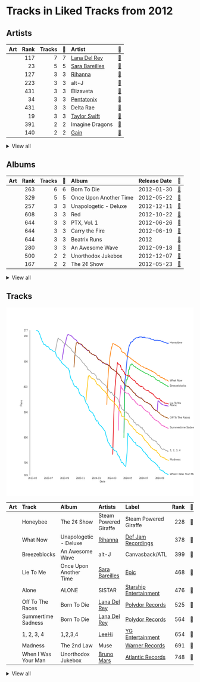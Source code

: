 # Tracks in Liked Tracks from 2012

## Artists

| Art | Rank | Tracks | 💚 | Artist | 🔗 |
|:---|---:|---:|---:|:---|:---|
| <img src="https://i.scdn.co/image/ab6761610000e5ebb99cacf8acd5378206767261" alt="" width="50" /> | 117 | 7 | 7 | [Lana Del Rey](../../../artists/lana_del_rey/overview.md) | [🔗](https://open.spotify.com/artist/00FQb4jTyendYWaN8pK0wa) |
| <img src="https://i.scdn.co/image/ab6761610000e5eb0bae7cfd3b32b10154e0b8b3" alt="" width="50" /> | 23 | 5 | 5 | [Sara Bareilles](../../../artists/sara_bareilles/overview.md) | [🔗](https://open.spotify.com/artist/2Sqr0DXoaYABbjBo9HaMkM) |
| <img src="https://i.scdn.co/image/ab6761610000e5eb99e4fca7c0b7cb166d915789" alt="" width="50" /> | 127 | 3 | 3 | [Rihanna](../../../artists/rihanna/overview.md) | [🔗](https://open.spotify.com/artist/5pKCCKE2ajJHZ9KAiaK11H) |
| <img src="https://i.scdn.co/image/ab6761610000e5eb3fb5214e667e278a20878a6b" alt="" width="50" /> | 223 | 3 | 3 | alt-J | [🔗](https://open.spotify.com/artist/3XHO7cRUPCLOr6jwp8vsx5) |
| <img src="https://i.scdn.co/image/ab6761610000e5eb574210716a391f9fa2764fc2" alt="" width="50" /> | 431 | 3 | 3 | Elizaveta | [🔗](https://open.spotify.com/artist/2a9bCkqCkLvXM0s3uPvR7M) |
| <img src="https://i.scdn.co/image/ab6761610000e5ebd910f1c80f8283f62540792b" alt="" width="50" /> | 34 | 3 | 3 | [Pentatonix](../../../artists/pentatonix/overview.md) | [🔗](https://open.spotify.com/artist/26AHtbjWKiwYzsoGoUZq53) |
| <img src="https://i.scdn.co/image/ab6761610000e5eb16325c9bc0f975fe49370ff9" alt="" width="50" /> | 431 | 3 | 3 | Delta Rae | [🔗](https://open.spotify.com/artist/0iidQFemlPhkoHqFroz2my) |
| <img src="https://i.scdn.co/image/ab6761610000e5ebe672b5f553298dcdccb0e676" alt="" width="50" /> | 19 | 3 | 3 | [Taylor Swift](../../../artists/taylor_swift/overview.md) | [🔗](https://open.spotify.com/artist/06HL4z0CvFAxyc27GXpf02) |
| <img src="https://i.scdn.co/image/ab6761610000e5ebab47d8dae2b24f5afe7f9d38" alt="" width="50" /> | 391 | 2 | 2 | Imagine Dragons | [🔗](https://open.spotify.com/artist/53XhwfbYqKCa1cC15pYq2q) |
| <img src="https://i.scdn.co/image/ab67616d0000b273e328c250ba600a7e0a48f867" alt="" width="50" /> | 140 | 2 | 2 | [Gain](../../../artists/gain/overview.md) | [🔗](https://open.spotify.com/artist/4R60A85t9mTZzCqJlVswuo) |


<details>
<summary>View all</summary>

| Art | Rank | Tracks | 💚 | Artist | 🔗 |
|:---|---:|---:|---:|:---|:---|
| <img src="https://i.scdn.co/image/ab6761610000e5eb36c6fa1b8ff851988de641f8" alt="" width="50" /> | 362 | 2 | 2 | [Lindsey Stirling](../../../artists/lindsey_stirling/overview.md) | [🔗](https://open.spotify.com/artist/378dH6EszOLFShpRzAQkVM) |
| <img src="https://i.scdn.co/image/ab6761610000e5eb1b9743970d802c36233125b3" alt="" width="50" /> | 133 | 2 | 2 | Steam Powered Giraffe | [🔗](https://open.spotify.com/artist/1yqs45BSh7457Flyhmdv7f) |
| <img src="https://i.scdn.co/image/ab6761610000e5eb0accbbe13e1aa147dd27671c" alt="" width="50" /> | 329 | 2 | 2 | Muse | [🔗](https://open.spotify.com/artist/12Chz98pHFMPJEknJQMWvI) |
| <img src="https://i.scdn.co/image/ab6761610000e5ebc36dd9eb55fb0db4911f25dd" alt="" width="50" /> | 92 | 2 | 2 | [Bruno Mars](../../../artists/bruno_mars/overview.md) | [🔗](https://open.spotify.com/artist/0du5cEVh5yTK9QJze8zA0C) |
| <img src="https://i.scdn.co/image/ab6761610000e5eb05cead99b1a81b82a9a42838" alt="" width="50" /> | 11 | 1 | 1 | [LeeHi](../../../artists/leehi/overview.md) | [🔗](https://open.spotify.com/artist/7cVZApDoQZpS447nHTsNqu) |
| <img src="https://i.scdn.co/image/ab6761610000e5eb9426413cf033b2e0eedfeff6" alt="" width="50" /> | 251 | 1 | 1 | Girls' Generation-TTS | [🔗](https://open.spotify.com/artist/7AKHnZVqwXYuUwWJ8UGL5q) |
| <img src="https://i.scdn.co/image/ab6761610000e5eb2be82149be3774fa0729a543" alt="" width="50" /> | 161 | 1 | 1 | [TVXQ!](../../../artists/tvxq!/overview.md) | [🔗](https://open.spotify.com/artist/6nVMMEywS5Y4tsHPKx1nIo) |
| <img src="https://i.scdn.co/image/3e1557475bce8d5224586c8f2331f12f3f57c4a4" alt="" width="50" /> | 431 | 1 | 1 | Dick Dale | [🔗](https://open.spotify.com/artist/6Ycrt8OjGSSFihsb0446eg) |
| <img src="https://i.scdn.co/image/ab6761610000e5eb6d81a16f9d1b2abf04e765a6" alt="" width="50" /> | 431 | 1 | 1 | Carrie Underwood | [🔗](https://open.spotify.com/artist/4xFUf1FHVy696Q1JQZMTRj) |
| <img src="https://i.scdn.co/image/ab6761610000e5ebce5451b5cc60faf1992e969a" alt="" width="50" /> | 431 | 1 | 1 | Of Monsters and Men | [🔗](https://open.spotify.com/artist/4dwdTW1Lfiq0cM8nBAqIIz) |
| <img src="https://i.scdn.co/image/ab6761610000e5eb68f6e5892075d7f22615bd17" alt="" width="50" /> | 123 | 1 | 1 | [Adele](../../../artists/adele/overview.md) | [🔗](https://open.spotify.com/artist/4dpARuHxo51G3z768sgnrY) |
| <img src="https://i.scdn.co/image/ab6761610000e5ebe0cc2045ff4e90d12df91cc3" alt="" width="50" /> | 169 | 1 | 1 | [f(x)](../../../artists/f(x)/overview.md) | [🔗](https://open.spotify.com/artist/3wRA5UYoo08BBKJnzyKkpF) |
| <img src="https://i.scdn.co/image/ab6761610000e5eb1722d31b67b9f5a48e94e465" alt="" width="50" /> | 84 | 1 | 1 | AILEE | [🔗](https://open.spotify.com/artist/3uGFTJ7JMllvhgGpumieHF) |
| <img src="https://i.scdn.co/image/ab6761610000e5eb9dadab92d8236e846b16fe3a" alt="" width="50" /> | 431 | 1 | 1 | Mumford & Sons | [🔗](https://open.spotify.com/artist/3gd8FJtBJtkRxdfbTu19U2) |
| <img src="https://i.scdn.co/image/ab6761610000e5eb08cd53940cbf5813ee5fe565" alt="" width="50" /> | 194 | 1 | 1 | Little Mix | [🔗](https://open.spotify.com/artist/3e7awlrlDSwF3iM0WBjGMp) |
| <img src="https://i.scdn.co/image/ab67616d0000b2733be3a6a60408608f0d33e3bc" alt="" width="50" /> | 270 | 1 | 1 | SISTAR | [🔗](https://open.spotify.com/artist/2wTLheTmMcFCA4hdY8hZJP) |
| <img src="https://i.scdn.co/image/ab6761610000e5eb26e35e5ceab6998278006481" alt="" width="50" /> | 431 | 1 | 1 | Brandi Carlile | [🔗](https://open.spotify.com/artist/2sG4zTOLvjKG1PSoOyf5Ej) |
| <img src="https://i.scdn.co/image/ab6761610000e5ebee3123e593174208f9754fab" alt="" width="50" /> | 431 | 1 | 1 | Frank Ocean | [🔗](https://open.spotify.com/artist/2h93pZq0e7k5yf4dywlkpM) |
| <img src="https://i.scdn.co/image/ab6761610000e5eb24b5185226d5b7c6aa91db5a" alt="" width="50" /> | 239 | 1 | 1 | PSY | [🔗](https://open.spotify.com/artist/2dd5mrQZvg6SmahdgVKDzh) |
| <img src="https://i.scdn.co/image/ab6761610000e5eb271110d977700b69d9548993" alt="" width="50" /> | 293 | 1 | 1 | EXID | [🔗](https://open.spotify.com/artist/1xs6WFotNQSXweo0GXrS0O) |
| <img src="https://i.scdn.co/image/ab6761610000e5ebf3517333f4713a51b9ee5457" alt="" width="50" /> | 179 | 1 | 1 | Metric | [🔗](https://open.spotify.com/artist/1rCIEwPp5OnXW0ornlSsRl) |
| <img src="https://i.scdn.co/image/5d5dec419f704181b9a23dd9c55562632817c442" alt="" width="50" /> | 431 | 1 | 1 | Nate Ruess | [🔗](https://open.spotify.com/artist/1qUjOF5fzrpoNycD36b2jZ) |
| <img src="https://i.scdn.co/image/ab6761610000e5ebcd3114c3d3dc89d5ec1c9145" alt="" width="50" /> | 64 | 1 | 1 | 2NE1 | [🔗](https://open.spotify.com/artist/1l0mKo96Jh9HVYONcRl3Yp) |
| <img src="https://i.scdn.co/image/ab6761610000e5eb81d954dd35145481964ddd6c" alt="" width="50" /> | 385 | 1 | 1 | Mikky Ekko | [🔗](https://open.spotify.com/artist/1buzCmyYZE4kcdLRudsb8V) |
| <img src="https://i.scdn.co/image/ab6761610000e5eb7bbad89a61061304ec842588" alt="" width="50" /> | 393 | 1 | 1 | P!nk | [🔗](https://open.spotify.com/artist/1KCSPY1glIKqW2TotWuXOR) |
| <img src="https://i.scdn.co/image/ab6761610000e5eb3eb6f55c271d954cc871954f" alt="" width="50" /> | 431 | 1 | 1 | Passenger | [🔗](https://open.spotify.com/artist/0gadJ2b9A4SKsB1RFkBb66) |
| <img src="https://i.scdn.co/image/ab6761610000e5eb2781a8f12aac83aaff949017" alt="" width="50" /> | 360 | 1 | 1 | Neon Trees | [🔗](https://open.spotify.com/artist/0RpddSzUHfncUWNJXKOsjy) |

</details>


## Albums

| Art | Rank | Tracks | 💚 | Album | Release Date | 🔗 |
|:---|---:|---:|---:|:---|:---|:---|
| <img src="https://i.scdn.co/image/ab67616d0000b273a1c37f3fd969287c03482c3b" alt="" width="50" /> | 263 | 6 | 6 | Born To Die | 2012-01-30 | [🔗](https://open.spotify.com/album/4X8hAqIWpQyQks2yRhyqs4) |
| <img src="https://i.scdn.co/image/ab67616d0000b2731cb638deee3de9a9060ca6aa" alt="" width="50" /> | 329 | 5 | 5 | Once Upon Another Time | 2012-05-22 | [🔗](https://open.spotify.com/album/1PrqYZJRzGNf8AsSOraxnZ) |
| <img src="https://i.scdn.co/image/ab67616d0000b2730e6cedee56e37a9a65f2164d" alt="" width="50" /> | 257 | 3 | 3 | Unapologetic - Deluxe | 2012-12-11 | [🔗](https://open.spotify.com/album/4eddbruVtOqw8khwxSH6H2) |
| <img src="https://i.scdn.co/image/ab67616d0000b27396384c98ac4f3e7c2440f5b5" alt="" width="50" /> | 608 | 3 | 3 | Red | 2012-10-22 | [🔗](https://open.spotify.com/album/1EoDsNmgTLtmwe1BDAVxV5) |
| <img src="https://i.scdn.co/image/ab67616d0000b273ad76265e2c01cc533a87df0e" alt="" width="50" /> | 644 | 3 | 3 | PTX, Vol. 1 | 2012-06-26 | [🔗](https://open.spotify.com/album/5wGlP6EqF7akh6N3UGfKVZ) |
| <img src="https://i.scdn.co/image/ab67616d0000b27349aaf14f0936159764cd728a" alt="" width="50" /> | 644 | 3 | 3 | Carry the Fire | 2012-06-19 | [🔗](https://open.spotify.com/album/42NjSADnDs97o75bICIqs0) |
| <img src="https://i.scdn.co/image/ab67616d0000b273156f329b3c2b3ce752d9e614" alt="" width="50" /> | 644 | 3 | 3 | Beatrix Runs | 2012 | [🔗](https://open.spotify.com/album/7HsPaYQbCYnxosF5WiSlEA) |
| <img src="https://i.scdn.co/image/ab67616d0000b273609c89ad17eb28c2013c56c6" alt="" width="50" /> | 280 | 3 | 3 | An Awesome Wave | 2012-09-18 | [🔗](https://open.spotify.com/album/6k3vC8nep1BfqAIJ81L6OL) |
| <img src="https://i.scdn.co/image/ab67616d0000b273926f43e7cce571e62720fd46" alt="" width="50" /> | 500 | 2 | 2 | Unorthodox Jukebox | 2012-12-07 | [🔗](https://open.spotify.com/album/58ufpQsJ1DS5kq4hhzQDiI) |
| <img src="https://i.scdn.co/image/ab67616d0000b273a4aa9c49f8fedf1df4f84051" alt="" width="50" /> | 167 | 2 | 2 | The 2¢ Show | 2012-05-23 | [🔗](https://open.spotify.com/album/4DECRyKlhKJgjZLLuvfAI6) |


<details>
<summary>View all</summary>

| Art | Rank | Tracks | 💚 | Album | Release Date | 🔗 |
|:---|---:|---:|---:|:---|:---|:---|
| <img src="https://i.scdn.co/image/ab67616d0000b273fc192c54d1823a04ffb6c8c9" alt="" width="50" /> | 466 | 2 | 2 | The 2nd Law | 2012-09-24 | [🔗](https://open.spotify.com/album/3KuXEGcqLcnEYWnn3OEGy0) |
| <img src="https://i.scdn.co/image/ab67616d0000b2732c8feb0da36a6a8bc1a0d9f5" alt="" width="50" /> | 644 | 2 | 2 | Talk about S. | 2012-10-05 | [🔗](https://open.spotify.com/album/0gVRGN17vkeY9z4mXiPr8i) |
| <img src="https://i.scdn.co/image/ab67616d0000b273b2b2747c89d2157b0b29fb6a" alt="" width="50" /> | 570 | 2 | 2 | Night Visions | 2012-09-04 | [🔗](https://open.spotify.com/album/6htgf3qv7vGcsdxLCDxKp8) |
| <img src="https://i.scdn.co/image/ab67616d0000b27379e8b529ce6c088a8027b2a1" alt="" width="50" /> | 513 | 2 | 2 | Lindsey Stirling | 2012 | [🔗](https://open.spotify.com/album/3YTWAm90osBvLNWCdF8Nq2) |
| <img src="https://i.scdn.co/image/ab67616d0000b2737aede4855f6d0d738012e2e5" alt="" width="50" /> | 644 | 1 | 1 | channel ORANGE | 2012-07-10 | [🔗](https://open.spotify.com/album/392p3shh2jkxUxY2VHvlH8) |
| <img src="https://i.scdn.co/image/ab67616d0000b2739d0f0d226987b449808e7b6f" alt="" width="50" /> | 644 | 1 | 1 | The Truth About Love | 2012-09-18 | [🔗](https://open.spotify.com/album/2Q9oTK48eb85waX1fFJsvj) |
| <img src="https://i.scdn.co/image/ab67616d0000b273d8164c97d4a8e537a5d13db2" alt="" width="50" /> | 644 | 1 | 1 | Synthetica (Deluxe Edition) | 2012-01-01 | [🔗](https://open.spotify.com/album/2xbkLrXys1oVlp5fgTgwSJ) |
| <img src="https://i.scdn.co/image/ab67616d0000b2732737be35cc5245eef495be90" alt="" width="50" /> | 644 | 1 | 1 | Skyfall | 2012-10-04 | [🔗](https://open.spotify.com/album/6TwN6Lq9glwnG8kNp6chHY) |
| <img src="https://i.scdn.co/image/ab67616d0000b2734a6c0376235e5aa44e59d2c2" alt="" width="50" /> | 506 | 1 | 1 | Picture Show | 2012-01-01 | [🔗](https://open.spotify.com/album/0uRFz92JmjwDbZbB7hEBIr) |
| <img src="https://i.scdn.co/image/ab67616d0000b2734123029b8c0648e8f1fad18a" alt="" width="50" /> | 644 | 1 | 1 | Paradise | 2012-11-09 | [🔗](https://open.spotify.com/album/1JnjcAIKQ9TSJFVFierTB8) |
| <img src="https://i.scdn.co/image/ab67616d0000b273cb3f67e8026e2e493a1e8262" alt="" width="50" /> | 644 | 1 | 1 | My Head Is An Animal | 2012-01-01 | [🔗](https://open.spotify.com/album/4p9dVvZDaZliSjTCbFRhJy) |
| <img src="https://i.scdn.co/image/ab67616d0000b273ac9b0127911d158363093823" alt="" width="50" /> | 644 | 1 | 1 | King of the Surf Guitar | 2012-10-30 | [🔗](https://open.spotify.com/album/1nZdm2NWYjweOEXNzct84A) |
| <img src="https://i.scdn.co/image/ab67616d0000b273feb430a900d634d1cbc987ad" alt="" width="50" /> | 644 | 1 | 1 | Invitation | 2012-10-16 | [🔗](https://open.spotify.com/album/61scVtZ044GUBV4rIvOcPQ) |
| <img src="https://i.scdn.co/image/ab67616d0000b2739f6a9a89c697fde2dada3b9d" alt="" width="50" /> | 644 | 1 | 1 | Humanoids | 2012-11-26 | [🔗](https://open.spotify.com/album/2cMjjgRPQ0pCcvA7cP3S0L) |
| <img src="https://i.scdn.co/image/ab67616d0000b2736cfc57e5358c5e39e79bccbd" alt="" width="50" /> | 644 | 1 | 1 | Gangnam Style (강남스타일) | 2012-01-01 | [🔗](https://open.spotify.com/album/0ZjxizLeMyFEjR27JIvD99) |
| <img src="https://i.scdn.co/image/ab67616d0000b27328bbeb0c155a9c0197876307" alt="" width="50" /> | 644 | 1 | 1 | Every night | 2012-10-02 | [🔗](https://open.spotify.com/album/0opK7fhDf6UWIVb4AKEeRo) |
| <img src="https://i.scdn.co/image/ab67616d0000b2735a58accf4805f4097859eeac" alt="" width="50" /> | 644 | 1 | 1 | Electric Shock - The 2nd Mini Album | 2012-06-10 | [🔗](https://open.spotify.com/album/7LVMjDwcyhVhDTHddKPjIs) |
| <img src="https://i.scdn.co/image/ab67616d0000b2735bec8b1a6a96e731dbd6f94f" alt="" width="50" /> | 644 | 1 | 1 | DNA (Expanded Edition) | 2012-11-19 | [🔗](https://open.spotify.com/album/7B8LPRplA8cByTSzgQvdxd) |
| <img src="https://i.scdn.co/image/ab67616d0000b2734a6d5da9e8c6bb38a2e62f6f" alt="" width="50" /> | 644 | 1 | 1 | COLLECTION | 2012-03-28 | [🔗](https://open.spotify.com/album/3Cenzci2VpnZbo1S9Ruade) |
| <img src="https://i.scdn.co/image/ab67616d0000b27324e1589fb3eab8ae8831f388" alt="" width="50" /> | 644 | 1 | 1 | Blown Away | 2012-05-01 | [🔗](https://open.spotify.com/album/7atJn49QvtOLiFxhQd2hp9) |
| <img src="https://i.scdn.co/image/ab67616d0000b273f5aac98410fb9e64e29827d4" alt="" width="50" /> | 644 | 1 | 1 | Bear Creek | 2012-06-04 | [🔗](https://open.spotify.com/album/5b8YTIrc88vdnfRguZqvVE) |
| <img src="https://i.scdn.co/image/ab67616d0000b2736e2407383e952808a0602b0d" alt="" width="50" /> | 644 | 1 | 1 | Babel (Deluxe Version) | 2012-09-25 | [🔗](https://open.spotify.com/album/3FfuUD3Je9t9tQq80Zq41y) |
| <img src="https://i.scdn.co/image/ab67616d0000b27342859c496ab80d9867ef21b6" alt="" width="50" /> | 644 | 1 | 1 | All The Little Lights | 2012-08-28 | [🔗](https://open.spotify.com/album/52ukyDfkPmF4X6EcSYVfVJ) |
| <img src="https://i.scdn.co/image/ab67616d0000b273d8a007b9e0ba32eee1651227" alt="" width="50" /> | 334 | 1 | 1 | ALONE | 2012-04-12 | [🔗](https://open.spotify.com/album/5PXVRXQIPAXH0j78MfeDrV) |
| <img src="https://i.scdn.co/image/ab67616d0000b2735292f306c4d8210b521cea4d" alt="" width="50" /> | 439 | 1 | 1 | 1,2,3,4 | 2012-10-29 | [🔗](https://open.spotify.com/album/6yYc7Ag6nVB3HVXzLjF9uz) |
| <img src="https://i.scdn.co/image/ab67616d0000b273c492874e96f19148018e759e" alt="" width="50" /> | 644 | 1 | 1 | 'Twinkle' Mini Album | 2012-04-30 | [🔗](https://open.spotify.com/album/0kRgg9fqMgIrzzzYNJrYuT) |

</details>


## Tracks

![Track score ranking over time](../../../images/playlists/liked_tracks/2012/tracks_time_series.png)

| Art | Track | Album | Artists | Label | Rank | 💚 | 🔗 |
|:---|:---|:---|:---|:---|---:|:---|:---|
| <img src="https://i.scdn.co/image/ab67616d0000b273a4aa9c49f8fedf1df4f84051" alt="" width="50" /> | Honeybee | The 2¢ Show | Steam Powered Giraffe | Steam Powered Giraffe | 228 | 💚 | [🔗](https://open.spotify.com/track/3MZjOGeXhpHbQ9ESMNFFnH) |
| <img src="https://i.scdn.co/image/ab67616d0000b2730e6cedee56e37a9a65f2164d" alt="" width="50" /> | What Now | Unapologetic - Deluxe | [Rihanna](../../../artists/rihanna/overview.md) | [Def Jam Recordings](../../../labels/def_jam_recordings) | 378 | 💚 | [🔗](https://open.spotify.com/track/0aUWfpD3PlSv3FTTKcT2rN) |
| <img src="https://i.scdn.co/image/ab67616d0000b273609c89ad17eb28c2013c56c6" alt="" width="50" /> | Breezeblocks | An Awesome Wave | alt-J | Canvasback/ATL | 399 | 💚 | [🔗](https://open.spotify.com/track/3n69hLUdIsSa1WlRmjMZlW) |
| <img src="https://i.scdn.co/image/ab67616d0000b2731cb638deee3de9a9060ca6aa" alt="" width="50" /> | Lie To Me | Once Upon Another Time | [Sara Bareilles](../../../artists/sara_bareilles/overview.md) | [Epic](../../../labels/epic) | 468 | 💚 | [🔗](https://open.spotify.com/track/15zarGPJkaG3btC3Co7Luo) |
| <img src="https://i.scdn.co/image/ab67616d0000b273d8a007b9e0ba32eee1651227" alt="" width="50" /> | Alone | ALONE | SISTAR | [Starship Entertainment](../../../labels/starship_entertainment) | 476 | 💚 | [🔗](https://open.spotify.com/track/40gUfKHwCNLpXowFN9Hvsu) |
| <img src="https://i.scdn.co/image/ab67616d0000b273a1c37f3fd969287c03482c3b" alt="" width="50" /> | Off To The Races | Born To Die | [Lana Del Rey](../../../artists/lana_del_rey/overview.md) | [Polydor Records](../../../labels/polydor_records) | 525 | 💚 | [🔗](https://open.spotify.com/track/7grzMnF1FHponm2aJBWj8E) |
| <img src="https://i.scdn.co/image/ab67616d0000b273a1c37f3fd969287c03482c3b" alt="" width="50" /> | Summertime Sadness | Born To Die | [Lana Del Rey](../../../artists/lana_del_rey/overview.md) | [Polydor Records](../../../labels/polydor_records) | 564 | 💚 | [🔗](https://open.spotify.com/track/4cKtn8Shw999egpwBmWQmp) |
| <img src="https://i.scdn.co/image/ab67616d0000b2735292f306c4d8210b521cea4d" alt="" width="50" /> | 1, 2, 3, 4 | 1,2,3,4 | [LeeHi](../../../artists/leehi/overview.md) | [YG Entertainment](../../../labels/yg_entertainment) | 654 | 💚 | [🔗](https://open.spotify.com/track/1MMuD3VaVq7qqfvRgSrbRs) |
| <img src="https://i.scdn.co/image/ab67616d0000b273fc192c54d1823a04ffb6c8c9" alt="" width="50" /> | Madness | The 2nd Law | Muse | [Warner Records](../../../labels/warner_records) | 691 | 💚 | [🔗](https://open.spotify.com/track/0c4IEciLCDdXEhhKxj4ThA) |
| <img src="https://i.scdn.co/image/ab67616d0000b273926f43e7cce571e62720fd46" alt="" width="50" /> | When I Was Your Man | Unorthodox Jukebox | [Bruno Mars](../../../artists/bruno_mars/overview.md) | [Atlantic Records](../../../labels/atlantic_records) | 748 | 💚 | [🔗](https://open.spotify.com/track/0nJW01T7XtvILxQgC5J7Wh) |


<details>
<summary>View all</summary>

| Art | Track | Album | Artists | Label | Rank | 💚 | 🔗 |
|:---|:---|:---|:---|:---|---:|:---|:---|
| <img src="https://i.scdn.co/image/ab67616d0000b2734a6c0376235e5aa44e59d2c2" alt="" width="50" /> | Everybody Talks | Picture Show | Neon Trees | Mercury Records | 755 | 💚 | [🔗](https://open.spotify.com/track/2iUmqdfGZcHIhS3b9E9EWq) |
| <img src="https://i.scdn.co/image/ab67616d0000b27379e8b529ce6c088a8027b2a1" alt="" width="50" /> | Song of the Caged Bird | Lindsey Stirling | [Lindsey Stirling](../../../artists/lindsey_stirling/overview.md) | Lindseystomp Records | 769 | 💚 | [🔗](https://open.spotify.com/track/1rmCtRmkQXWKRhBi91NX3z) |
| <img src="https://i.scdn.co/image/ab67616d0000b273a4aa9c49f8fedf1df4f84051" alt="" width="50" /> | Automatonic Electronic Harmonics | The 2¢ Show | Steam Powered Giraffe | Steam Powered Giraffe | 770 | 💚 | [🔗](https://open.spotify.com/track/1vRnOlS6Hei11RiUkKCXkO) |
| <img src="https://i.scdn.co/image/ab67616d0000b2730e6cedee56e37a9a65f2164d" alt="" width="50" /> | Stay | Unapologetic - Deluxe | [Rihanna](../../../artists/rihanna/overview.md), Mikky Ekko | [Def Jam Recordings](../../../labels/def_jam_recordings) | 845 | 💚 | [🔗](https://open.spotify.com/track/1dEy9Pl81QopSxNsPxXQxv) |
| <img src="https://i.scdn.co/image/ab67616d0000b273b2b2747c89d2157b0b29fb6a" alt="" width="50" /> | Radioactive | Night Visions | Imagine Dragons | [Kid Ina Korner / Interscope](../../../labels/interscope_records) | 856 | 💚 | [🔗](https://open.spotify.com/track/4G8gkOterJn0Ywt6uhqbhp) |
| <img src="https://i.scdn.co/image/ab67616d0000b27396384c98ac4f3e7c2440f5b5" alt="" width="50" /> | Begin Again | Red | [Taylor Swift](../../../artists/taylor_swift/overview.md) | [Big Machine Records, LLC](../../../labels/big_machine_records) | 922 | 💚 | [🔗](https://open.spotify.com/track/0L4YCNRfXAoTvdpWeH2RGj) |
| <img src="https://i.scdn.co/image/ab67616d0000b273156f329b3c2b3ce752d9e614" alt="" width="50" /> | Dreamer | Beatrix Runs | Elizaveta | [Universal Records](../../../labels/universal_music_llc) | 976 | 💚 | [🔗](https://open.spotify.com/track/6Rod4YnyLthZqnvInGlPKI) |
| <img src="https://i.scdn.co/image/ab67616d0000b273156f329b3c2b3ce752d9e614" alt="" width="50" /> | Meant | Beatrix Runs | Elizaveta | [Universal Records](../../../labels/universal_music_llc) | 976 | 💚 | [🔗](https://open.spotify.com/track/0HEA0fIQiqOCQBcHd8PdXo) |
| <img src="https://i.scdn.co/image/ab67616d0000b273156f329b3c2b3ce752d9e614" alt="" width="50" /> | Odi Et Amo | Beatrix Runs | Elizaveta | [Universal Records](../../../labels/universal_music_llc) | 976 | 💚 | [🔗](https://open.spotify.com/track/24wPBY34rV79iESLYdpsRH) |
| <img src="https://i.scdn.co/image/ab67616d0000b27379e8b529ce6c088a8027b2a1" alt="" width="50" /> | Crystallize | Lindsey Stirling | [Lindsey Stirling](../../../artists/lindsey_stirling/overview.md) | Lindseystomp Records | 976 | 💚 | [🔗](https://open.spotify.com/track/5JFkuKQsPps2ZaZzaLx63d) |
| <img src="https://i.scdn.co/image/ab67616d0000b2736cfc57e5358c5e39e79bccbd" alt="" width="50" /> | Gangnam Style (강남스타일) | Gangnam Style (강남스타일) | PSY | Silent Records/Universal Republic Records | 976 | 💚 | [🔗](https://open.spotify.com/track/03UrZgTINDqvnUMbbIMhql) |
| <img src="https://i.scdn.co/image/ab67616d0000b273cb3f67e8026e2e493a1e8262" alt="" width="50" /> | Little Talks | My Head Is An Animal | Of Monsters and Men | [Universal Records](../../../labels/universal_music_llc) | 976 | 💚 | [🔗](https://open.spotify.com/track/2ihCaVdNZmnHZWt0fvAM7B) |
| <img src="https://i.scdn.co/image/ab67616d0000b273d8164c97d4a8e537a5d13db2" alt="" width="50" /> | Lost Kitten | Synthetica (Deluxe Edition) | Metric | MMI / Crystal Math | 976 | 💚 | [🔗](https://open.spotify.com/track/5yaEx1flpZmNBiPyAT8iUx) |
| <img src="https://i.scdn.co/image/ab67616d0000b273a1c37f3fd969287c03482c3b" alt="" width="50" /> | Born To Die | Born To Die | [Lana Del Rey](../../../artists/lana_del_rey/overview.md) | [Polydor Records](../../../labels/polydor_records) | 976 | 💚 | [🔗](https://open.spotify.com/track/3eRZZ4d2RJSqFKzP7tSdFE) |
| <img src="https://i.scdn.co/image/ab67616d0000b273a1c37f3fd969287c03482c3b" alt="" width="50" /> | Dark Paradise | Born To Die | [Lana Del Rey](../../../artists/lana_del_rey/overview.md) | [Polydor Records](../../../labels/polydor_records) | 976 | 💚 | [🔗](https://open.spotify.com/track/0rbuGVyW18IpX0bhA3P4Oh) |
| <img src="https://i.scdn.co/image/ab67616d0000b273a1c37f3fd969287c03482c3b" alt="" width="50" /> | Radio | Born To Die | [Lana Del Rey](../../../artists/lana_del_rey/overview.md) | [Polydor Records](../../../labels/polydor_records) | 976 | 💚 | [🔗](https://open.spotify.com/track/45dAw6GXEsogcDF3NUgj3O) |
| <img src="https://i.scdn.co/image/ab67616d0000b273a1c37f3fd969287c03482c3b" alt="" width="50" /> | Video Games | Born To Die | [Lana Del Rey](../../../artists/lana_del_rey/overview.md) | [Polydor Records](../../../labels/polydor_records) | 976 | 💚 | [🔗](https://open.spotify.com/track/5by7gtiDrxe4n2qQQunL8S) |
| <img src="https://i.scdn.co/image/ab67616d0000b2734a6d5da9e8c6bb38a2e62f6f" alt="" width="50" /> | FIRE | COLLECTION | 2NE1 | YGEX | 976 | 💚 | [🔗](https://open.spotify.com/track/4q2HU9Ijpk4zJ24x7oMdXb) |
| <img src="https://i.scdn.co/image/ab67616d0000b273c492874e96f19148018e759e" alt="" width="50" /> | Twinkle | 'Twinkle' Mini Album | Girls' Generation-TTS | [SM Entertainment](../../../labels/sm_entertainment) | 976 | 💚 | [🔗](https://open.spotify.com/track/6LeH7ExfGkYevlBGHiqRyf) |
| <img src="https://i.scdn.co/image/ab67616d0000b27324e1589fb3eab8ae8831f388" alt="" width="50" /> | Blown Away | Blown Away | Carrie Underwood | 19 Recordings Limited / Arista Nashville | 976 | 💚 | [🔗](https://open.spotify.com/track/0vFMQi8ZnOM2y8cuReZTZ2) |
| <img src="https://i.scdn.co/image/ab67616d0000b2731cb638deee3de9a9060ca6aa" alt="" width="50" /> | Bright Lights and Cityscapes | Once Upon Another Time | [Sara Bareilles](../../../artists/sara_bareilles/overview.md) | [Epic](../../../labels/epic) | 976 | 💚 | [🔗](https://open.spotify.com/track/7CEWZ0h4rez5BqMQwx4QXf) |
| <img src="https://i.scdn.co/image/ab67616d0000b2731cb638deee3de9a9060ca6aa" alt="" width="50" /> | Once Upon Another Time | Once Upon Another Time | [Sara Bareilles](../../../artists/sara_bareilles/overview.md) | [Epic](../../../labels/epic) | 976 | 💚 | [🔗](https://open.spotify.com/track/7KG9zriC6iP8F1CNihtR8Y) |
| <img src="https://i.scdn.co/image/ab67616d0000b2731cb638deee3de9a9060ca6aa" alt="" width="50" /> | Stay | Once Upon Another Time | [Sara Bareilles](../../../artists/sara_bareilles/overview.md) | [Epic](../../../labels/epic) | 976 | 💚 | [🔗](https://open.spotify.com/track/24xqELXbmKDFLKkR3271jb) |
| <img src="https://i.scdn.co/image/ab67616d0000b2731cb638deee3de9a9060ca6aa" alt="" width="50" /> | Sweet As Whole | Once Upon Another Time | [Sara Bareilles](../../../artists/sara_bareilles/overview.md) | [Epic](../../../labels/epic) | 976 | 💚 | [🔗](https://open.spotify.com/track/04BcODyhCDTV7SBFeJHOXe) |
| <img src="https://i.scdn.co/image/ab67616d0000b273f5aac98410fb9e64e29827d4" alt="" width="50" /> | That Wasn't Me | Bear Creek | Brandi Carlile | [Columbia](../../../labels/columbia) | 976 | 💚 | [🔗](https://open.spotify.com/track/6iqAJh3X8bf94eo4reme5L) |
| <img src="https://i.scdn.co/image/ab67616d0000b2735a58accf4805f4097859eeac" alt="" width="50" /> | Electric Shock | Electric Shock - The 2nd Mini Album | [f(x)](../../../artists/f(x)/overview.md) | [SM Entertainment](../../../labels/sm_entertainment) | 976 | 💚 | [🔗](https://open.spotify.com/track/7tMN6iGJMulMFpSCeU7pmU) |
| <img src="https://i.scdn.co/image/ab67616d0000b27349aaf14f0936159764cd728a" alt="" width="50" /> | Bottom of the River | Carry the Fire | Delta Rae | Sire | 976 | 💚 | [🔗](https://open.spotify.com/track/2LzyUfJdRp3uqTrITBJXEY) |
| <img src="https://i.scdn.co/image/ab67616d0000b27349aaf14f0936159764cd728a" alt="" width="50" /> | Dance in the Graveyards | Carry the Fire | Delta Rae | Sire | 976 | 💚 | [🔗](https://open.spotify.com/track/1gOEbMyphMVhTyZ4HxXQro) |
| <img src="https://i.scdn.co/image/ab67616d0000b27349aaf14f0936159764cd728a" alt="" width="50" /> | Is There Anyone out There | Carry the Fire | Delta Rae | Sire | 976 | 💚 | [🔗](https://open.spotify.com/track/72qPAcGzgLm1lL9cpz9Jwp) |
| <img src="https://i.scdn.co/image/ab67616d0000b273ad76265e2c01cc533a87df0e" alt="" width="50" /> | Aha! | PTX, Vol. 1 | [Pentatonix](../../../artists/pentatonix/overview.md) | [RCA Records Label](../../../labels/rca_records_label) | 976 | 💚 | [🔗](https://open.spotify.com/track/5AspukpHyZuTciR17YPSrS) |
| <img src="https://i.scdn.co/image/ab67616d0000b273ad76265e2c01cc533a87df0e" alt="" width="50" /> | The Baddest Girl | PTX, Vol. 1 | [Pentatonix](../../../artists/pentatonix/overview.md) | [RCA Records Label](../../../labels/rca_records_label) | 976 | 💚 | [🔗](https://open.spotify.com/track/3tKAuyZm1eLdmkZekqezic) |
| <img src="https://i.scdn.co/image/ab67616d0000b273ad76265e2c01cc533a87df0e" alt="" width="50" /> | We Are Young | PTX, Vol. 1 | [Pentatonix](../../../artists/pentatonix/overview.md) | [RCA Records Label](../../../labels/rca_records_label) | 976 | 💚 | [🔗](https://open.spotify.com/track/5mMoySkxdUWlTw6X2l4egi) |
| <img src="https://i.scdn.co/image/ab67616d0000b2737aede4855f6d0d738012e2e5" alt="" width="50" /> | Thinkin Bout You | channel ORANGE | Frank Ocean | Red Zone Entertainment / IDJ | 976 | 💚 | [🔗](https://open.spotify.com/track/7DfFc7a6Rwfi3YQMRbDMau) |
| <img src="https://i.scdn.co/image/ab67616d0000b27342859c496ab80d9867ef21b6" alt="" width="50" /> | Let Her Go | All The Little Lights | Passenger | [Nettwerk Music Group](../../../labels/nettwerk_music_group) | 976 | 💚 | [🔗](https://open.spotify.com/track/1KxwZYyzWNyZSRyErj2ojT) |
| <img src="https://i.scdn.co/image/ab67616d0000b273b2b2747c89d2157b0b29fb6a" alt="" width="50" /> | Demons | Night Visions | Imagine Dragons | [Kid Ina Korner / Interscope](../../../labels/interscope_records) | 976 | 💚 | [🔗](https://open.spotify.com/track/3LlAyCYU26dvFZBDUIMb7a) |
| <img src="https://i.scdn.co/image/ab67616d0000b273609c89ad17eb28c2013c56c6" alt="" width="50" /> | Fitzpleasure | An Awesome Wave | alt-J | Canvasback/ATL | 976 | 💚 | [🔗](https://open.spotify.com/track/7DdXf9x75iEVCHWfoRwRuR) |
| <img src="https://i.scdn.co/image/ab67616d0000b273609c89ad17eb28c2013c56c6" alt="" width="50" /> | Tessellate | An Awesome Wave | alt-J | Canvasback/ATL | 976 | 💚 | [🔗](https://open.spotify.com/track/1o22EcqsCANhwYdaNOSdwS) |
| <img src="https://i.scdn.co/image/ab67616d0000b2739d0f0d226987b449808e7b6f" alt="" width="50" /> | Just Give Me a Reason (feat. Nate Ruess) | The Truth About Love | P!nk, Nate Ruess | [RCA Records Label](../../../labels/rca_records_label) | 976 | 💚 | [🔗](https://open.spotify.com/track/1mKXFLRA179hdOWQBwUk9e) |
| <img src="https://i.scdn.co/image/ab67616d0000b273fc192c54d1823a04ffb6c8c9" alt="" width="50" /> | Animals | The 2nd Law | Muse | [Warner Records](../../../labels/warner_records) | 976 | 💚 | [🔗](https://open.spotify.com/track/2raJLzvNRvipP8cJuchk6U) |
| <img src="https://i.scdn.co/image/ab67616d0000b2736e2407383e952808a0602b0d" alt="" width="50" /> | I Will Wait | Babel (Deluxe Version) | Mumford & Sons | Glassnote Entertainment Group LLC | 976 | 💚 | [🔗](https://open.spotify.com/track/1fXiYSWmkKJfRKMegCkI11) |
| <img src="https://i.scdn.co/image/ab67616d0000b27328bbeb0c155a9c0197876307" alt="" width="50" /> | Every night | Every night | EXID | AB Ent. | 976 | 💚 | [🔗](https://open.spotify.com/track/4Ux83SOG5vqnbohuijD2Zv) |
| <img src="https://i.scdn.co/image/ab67616d0000b2732737be35cc5245eef495be90" alt="" width="50" /> | Skyfall | Skyfall | [Adele](../../../artists/adele/overview.md) | [Columbia](../../../labels/columbia), [XL Recordings](../../../labels/xl_recordings) | 976 | 💚 | [🔗](https://open.spotify.com/track/6VObnIkLVruX4UVyxWhlqm) |
| <img src="https://i.scdn.co/image/ab67616d0000b2732c8feb0da36a6a8bc1a0d9f5" alt="" width="50" /> | Bloom | Talk about S. | [Gain](../../../artists/gain/overview.md) | Kakao M Corp. | 976 | 💚 | [🔗](https://open.spotify.com/track/3lcdPSfDGg11Qyimx2ONYH) |
| <img src="https://i.scdn.co/image/ab67616d0000b2732c8feb0da36a6a8bc1a0d9f5" alt="" width="50" /> | Tinkerbell | Talk about S. | [Gain](../../../artists/gain/overview.md) | Kakao M Corp. | 976 | 💚 | [🔗](https://open.spotify.com/track/2KCMmpIOEl1Ydb3I9jIaYp) |
| <img src="https://i.scdn.co/image/ab67616d0000b273feb430a900d634d1cbc987ad" alt="" width="50" /> | I will show you | Invitation | AILEE | YMC Ent. | 976 | 💚 | [🔗](https://open.spotify.com/track/2MYfUH4Zo7gphaxmMVDrie) |
| <img src="https://i.scdn.co/image/ab67616d0000b27396384c98ac4f3e7c2440f5b5" alt="" width="50" /> | All Too Well | Red | [Taylor Swift](../../../artists/taylor_swift/overview.md) | [Big Machine Records, LLC](../../../labels/big_machine_records) | 976 | 💚 | [🔗](https://open.spotify.com/track/4XMP3zVxrnr58T0tjIHvpR) |
| <img src="https://i.scdn.co/image/ab67616d0000b27396384c98ac4f3e7c2440f5b5" alt="" width="50" /> | Red | Red | [Taylor Swift](../../../artists/taylor_swift/overview.md) | [Big Machine Records, LLC](../../../labels/big_machine_records) | 976 | 💚 | [🔗](https://open.spotify.com/track/0cITLOYn1Sv4q27zZPqlNK) |
| <img src="https://i.scdn.co/image/ab67616d0000b273ac9b0127911d158363093823" alt="" width="50" /> | Miserlou | King of the Surf Guitar | Dick Dale | RockBeat Records | 976 | 💚 | [🔗](https://open.spotify.com/track/6CpYgr1lWHTmPHhNzMIQnW) |
| <img src="https://i.scdn.co/image/ab67616d0000b2734123029b8c0648e8f1fad18a" alt="" width="50" /> | Bel Air | Paradise | [Lana Del Rey](../../../artists/lana_del_rey/overview.md) | [Polydor Records](../../../labels/polydor_records) | 976 | 💚 | [🔗](https://open.spotify.com/track/1OI3ZMcABE1U7hnhf9BENL) |
| <img src="https://i.scdn.co/image/ab67616d0000b2735bec8b1a6a96e731dbd6f94f" alt="" width="50" /> | DNA | DNA (Expanded Edition) | Little Mix | [Syco Music](../../../labels/syco_music) | 976 | 💚 | [🔗](https://open.spotify.com/track/0MXMNgjjtOBxAjfw8a4lwL) |
| <img src="https://i.scdn.co/image/ab67616d0000b2739f6a9a89c697fde2dada3b9d" alt="" width="50" /> | Humanoids | Humanoids | [TVXQ!](../../../artists/tvxq!/overview.md) | [SM Entertainment](../../../labels/sm_entertainment) | 976 | 💚 | [🔗](https://open.spotify.com/track/6f852O1SMrPKLW597SlUXM) |
| <img src="https://i.scdn.co/image/ab67616d0000b273926f43e7cce571e62720fd46" alt="" width="50" /> | Locked out of Heaven | Unorthodox Jukebox | [Bruno Mars](../../../artists/bruno_mars/overview.md) | [Atlantic Records](../../../labels/atlantic_records) | 976 | 💚 | [🔗](https://open.spotify.com/track/3w3y8KPTfNeOKPiqUTakBh) |
| <img src="https://i.scdn.co/image/ab67616d0000b2730e6cedee56e37a9a65f2164d" alt="" width="50" /> | Half Of Me | Unapologetic - Deluxe | [Rihanna](../../../artists/rihanna/overview.md) | [Def Jam Recordings](../../../labels/def_jam_recordings) | 976 | 💚 | [🔗](https://open.spotify.com/track/4bXImuY3OhNXhbQbVLFHKp) |

</details>

